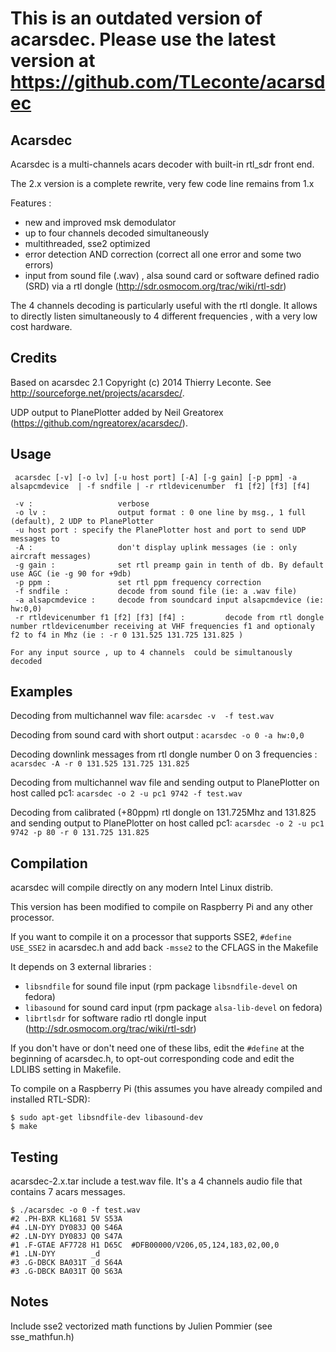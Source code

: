 # **This is an outdated version of acarsdec. Please use the latest version at https://github.com/TLeconte/acarsdec**

Acarsdec
--------

Acarsdec is a multi-channels acars decoder with built-in rtl_sdr front end.

The 2.x version is a complete rewrite, very few code line remains from 1.x

Features :

 - new and improved msk demodulator
 - up to four channels decoded simultaneously
 - multithreaded, sse2 optimized 
 - error detection AND correction (correct all one error and some two errors)
 - input from sound file (.wav) , alsa sound card or software defined radio (SRD) via a rtl dongle (http://sdr.osmocom.org/trac/wiki/rtl-sdr) 

The 4 channels decoding is particularly useful with the rtl dongle. It allows to directly listen simultaneously to 4 different frequencies , with a very low cost hardware.

Credits
-------

Based on acarsdec 2.1 Copyright (c) 2014 Thierry Leconte. See http://sourceforge.net/projects/acarsdec/.

UDP output to PlanePlotter added by Neil Greatorex (https://github.com/ngreatorex/acarsdec/).


Usage
-----
```
 acarsdec [-v] [-o lv] [-u host port] [-A] [-g gain] [-p ppm] -a alsapcmdevice  | -f sndfile | -r rtldevicenumber  f1 [f2] [f3] [f4]

 -v :                   verbose
 -o lv :                output format : 0 one line by msg., 1 full (default), 2 UDP to PlanePlotter
 -u host port : specify the PlanePlotter host and port to send UDP messages to
 -A :                   don't display uplink messages (ie : only aircraft messages)
 -g gain :              set rtl preamp gain in tenth of db. By default use AGC (ie -g 90 for +9db)
 -p ppm :               set rtl ppm frequency correction
 -f sndfile :           decode from sound file (ie: a .wav file)
 -a alsapcmdevice :     decode from soundcard input alsapcmdevice (ie: hw:0,0)
 -r rtldevicenumber f1 [f2] [f3] [f4] :         decode from rtl dongle number rtldevicenumber receiving at VHF frequencies f1 and optionaly f2 to f4 in Mhz (ie : -r 0 131.525 131.725 131.825 )

For any input source , up to 4 channels  could be simultanously decoded
```

Examples
--------

Decoding from multichannel wav file:
```acarsdec -v  -f test.wav```

Decoding from sound card with short output :
```acarsdec -o 0 -a hw:0,0```

Decoding downlink messages from rtl dongle number 0 on 3 frequencies :
```acarsdec -A -r 0 131.525 131.725 131.825```

Decoding from multichannel wav file and sending output to PlanePlotter on host called pc1:
```acarsdec -o 2 -u pc1 9742 -f test.wav```

Decoding from calibrated (+80ppm) rtl dongle on 131.725Mhz and 131.825 and sending output to PlanePlotter on host called pc1:
```acarsdec -o 2 -u pc1 9742 -p 80 -r 0 131.725 131.825```


Compilation
-----------

acarsdec will compile directly on any modern Intel Linux distrib.

This version has been modified to compile on Raspberry Pi and any other processor.

If you want to compile it on a processor that supports SSE2, ```#define USE_SSE2``` in acarsdec.h and add back ```-msse2``` to the CFLAGS in the Makefile

It depends on 3 external libraries :
 - ```libsndfile``` for sound file input (rpm package ```libsndfile-devel``` on fedora)
 - ```libasound```  for sound card input (rpm package ```alsa-lib-devel``` on fedora)
 - ```librtlsdr``` for software radio rtl dongle input (http://sdr.osmocom.org/trac/wiki/rtl-sdr)

If you don't have or don't need one of these libs, edit the ```#define``` at the beginning of acarsdec.h, to opt-out corresponding code and edit the LDLIBS setting in Makefile.

To compile on a Raspberry Pi (this assumes you have already compiled and installed RTL-SDR):
```
$ sudo apt-get libsndfile-dev libasound-dev
$ make
```

Testing
-------

acarsdec-2.x.tar include a test.wav file. It's a 4 channels audio file that contains 7 acars messages.

```
$ ./acarsdec -o 0 -f test.wav
#2 .PH-BXR KL1681 5V S53A  
#4 .LN-DYY DY083J Q0 S46A  
#2 .LN-DYY DY083J Q0 S47A  
#1 .F-GTAE AF7728 H1 D65C  #DFB00000/V206,05,124,183,02,00,0
#1 .LN-DYY        _d       
#3 .G-DBCK BA031T _d S64A  
#3 .G-DBCK BA031T Q0 S63A  
```

Notes 
-----
Include sse2 vectorized math functions by Julien Pommier (see sse_mathfun.h)
